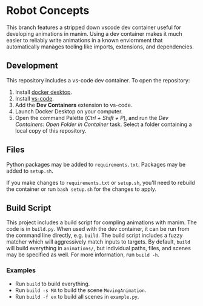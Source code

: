 # Robot Concepts
This branch features a stripped down vscode dev container useful for developing animations in manim.
Using a dev container makes it much easier to reliably write animations in a known enviornment that automatically manages
tooling like imports, extensions, and dependencies.

## Development
This repository includes a vs-code dev container. To open the repository:
1. Install [docker desktop](https://www.docker.com/products/docker-desktop/).
2. Install [vs-code](https://code.visualstudio.com/download).
3. Add the **Dev Containers** extension to vs-code.
4. Launch Docker Desktop on your computer.
5. Open the command Palette (*Ctrl + Shift + P*), and run the *Dev Containers: Open Folder in Container* task. Select a folder containing a local copy of this repository.

## Files
Python packages may be added to `requirements.txt`. Packages may be added to `setup.sh`.

If you make changes to `requirements.txt` or `setup.sh`, you'll need to rebuild the container or run `bash setup.sh` for the changes to apply.

## Build Script
This project includes a build script for compling animations with manim. The code is in `build.py`.
When used with the dev container, it can be run from the command line directly, e.g. `build`.
The build script includes a fuzzy matcher which will aggressively match inputs to targets. By default, `build` will build everything in `animations/`,
but individual paths, files, and scenes may be specified as well. For more information, run `build -h`.

### Examples
* Run `build` to build everything.
* Run `build -s MA` to build the scene `MovingAnimation`.
* Run `build -f ex` to build all scenes in `example.py`.
